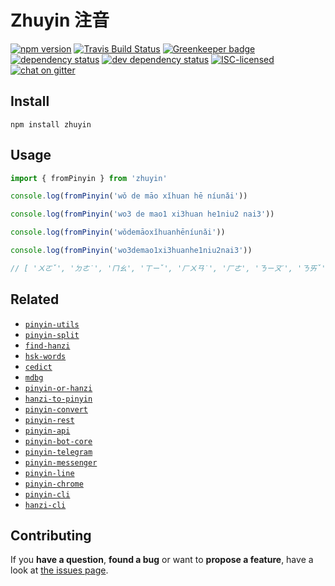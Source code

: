# Zhuyin 注音

[![npm version](https://img.shields.io/npm/v/zhuyin.svg)](https://www.npmjs.com/package/zhuyin)
[![Travis Build Status](https://travis-ci.org/pepebecker/zhuyin.svg)](https://travis-ci.org/pepebecker/zhuyin)
[![Greenkeeper badge](https://badges.greenkeeper.io/pepebecker/zhuyin.svg)](https://greenkeeper.io/)
[![dependency status](https://img.shields.io/david/pepebecker/zhuyin.svg)](https://david-dm.org/pepebecker/zhuyin)
[![dev dependency status](https://img.shields.io/david/dev/pepebecker/zhuyin.svg)](https://david-dm.org/pepebecker/zhuyin#info=devDependencies)
[![ISC-licensed](https://img.shields.io/github/license/pepebecker/zhuyin.svg)](https://choosealicense.com/licenses/isc/)
[![chat on gitter](https://badges.gitter.im/pepebecker.svg)](https://gitter.im/pepebecker)

## Install

```shell
npm install zhuyin
```

## Usage

```js
import { fromPinyin } from 'zhuyin'

console.log(fromPinyin('wǒ de māo xǐhuan hē níunǎi'))

console.log(fromPinyin('wo3 de mao1 xi3huan he1niu2 nai3'))

console.log(fromPinyin('wǒdemāoxǐhuanhēníunǎi'))

console.log(fromPinyin('wo3demao1xi3huanhe1niu2nai3'))

// [ 'ㄨㄛˇ', 'ㄉㄜ˙', 'ㄇㄠ', 'ㄒㄧˇ', 'ㄏㄨㄢ˙', 'ㄏㄜ', 'ㄋㄧㄡˊ', 'ㄋㄞˇ' ]
```

## Related

- [`pinyin-utils`](https://github.com/pepebecker/pinyin-utils)
- [`pinyin-split`](https://github.com/pepebecker/pinyin-split)
- [`find-hanzi`](https://github.com/pepebecker/find-hanzi)
- [`hsk-words`](https://github.com/pepebecker/hsk-words)
- [`cedict`](https://github.com/pepebecker/cedict)
- [`mdbg`](https://github.com/pepebecker/mdbg)
- [`pinyin-or-hanzi`](https://github.com/pepebecker/pinyin-or-hanzi)
- [`hanzi-to-pinyin`](https://github.com/pepebecker/hanzi-to-pinyin)
- [`pinyin-convert`](https://github.com/pepebecker/pinyin-convert)
- [`pinyin-rest`](https://github.com/pepebecker/pinyin-rest)
- [`pinyin-api`](https://github.com/pepebecker/pinyin-api)
- [`pinyin-bot-core`](https://github.com/pepebecker/pinyin-bot-core)
- [`pinyin-telegram`](https://github.com/pepebecker/pinyin-telegram)
- [`pinyin-messenger`](https://github.com/pepebecker/pinyin-messenger)
- [`pinyin-line`](https://github.com/pepebecker/pinyin-line)
- [`pinyin-chrome`](https://github.com/pepebecker/pinyin-chrome)
- [`pinyin-cli`](https://github.com/pepebecker/pinyin-cli)
- [`hanzi-cli`](https://github.com/pepebecker/hanzi-cli)

## Contributing

If you **have a question**, **found a bug** or want to **propose a feature**, have a look at [the issues page](https://github.com/pepebecker/zhuyin/issues).
